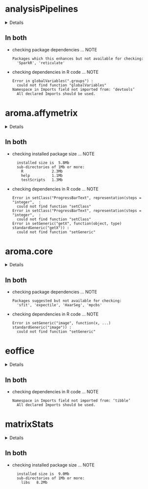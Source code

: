 # analysisPipelines

<details>

* Version: 1.0.0
* Source code: https://github.com/cran/analysisPipelines
* URL: https://github.com/Mu-Sigma/analysis-pipelines
* BugReports: https://github.com/Mu-Sigma/analysis-pipelines/issues
* Date/Publication: 2019-01-08 16:40:12 UTC
* Number of recursive dependencies: 148

Run `revdep_details(,"analysisPipelines")` for more info

</details>

## In both

*   checking package dependencies ... NOTE
    ```
    Packages which this enhances but not available for checking:
      'SparkR', 'reticulate'
    ```

*   checking dependencies in R code ... NOTE
    ```
    Error in globalVariables(".groups") : 
      could not find function "globalVariables"
    Namespace in Imports field not imported from: ‘devtools’
      All declared Imports should be used.
    ```

# aroma.affymetrix

<details>

* Version: 3.2.0
* Source code: https://github.com/cran/aroma.affymetrix
* URL: https://www.aroma-project.org/, https://github.com/HenrikBengtsson/aroma.affymetrix
* BugReports: https://github.com/HenrikBengtsson/aroma.affymetrix/issues
* Date/Publication: 2019-06-23 06:00:14 UTC
* Number of recursive dependencies: 80

Run `revdep_details(,"aroma.affymetrix")` for more info

</details>

## In both

*   checking installed package size ... NOTE
    ```
      installed size is  5.8Mb
      sub-directories of 1Mb or more:
        R             2.3Mb
        help          1.1Mb
        testScripts   1.3Mb
    ```

*   checking dependencies in R code ... NOTE
    ```
    Error in setClass("ProgressBarText", representation(steps = "integer",  : 
      could not find function "setClass"
    Error in setClass("ProgressBarText", representation(steps = "integer",  : 
      could not find function "setClass"
    Error in setGeneric("getX", function(object, type) standardGeneric("getX")) : 
      could not find function "setGeneric"
    ```

# aroma.core

<details>

* Version: 3.2.0
* Source code: https://github.com/cran/aroma.core
* URL: https://github.com/HenrikBengtsson/aroma.core, https://www.aroma-project.org/
* BugReports: https://github.com/HenrikBengtsson/aroma.core/issues
* Date/Publication: 2019-06-17 18:20:03 UTC
* Number of recursive dependencies: 46

Run `revdep_details(,"aroma.core")` for more info

</details>

## In both

*   checking package dependencies ... NOTE
    ```
    Packages suggested but not available for checking:
      'sfit', 'expectile', 'HaarSeg', 'mpcbs'
    ```

*   checking dependencies in R code ... NOTE
    ```
    Error in setGeneric("image", function(x, ...) standardGeneric("image")) : 
      could not find function "setGeneric"
    ```

# eoffice

<details>

* Version: 0.1.7
* Source code: https://github.com/cran/eoffice
* Date/Publication: 2019-06-20 14:50:09 UTC
* Number of recursive dependencies: 99

Run `revdep_details(,"eoffice")` for more info

</details>

## In both

*   checking dependencies in R code ... NOTE
    ```
    Namespace in Imports field not imported from: ‘tibble’
      All declared Imports should be used.
    ```

# matrixStats

<details>

* Version: 0.55.0
* Source code: https://github.com/cran/matrixStats
* URL: https://github.com/HenrikBengtsson/matrixStats
* BugReports: https://github.com/HenrikBengtsson/matrixStats/issues
* Date/Publication: 2019-09-07 16:50:15 UTC
* Number of recursive dependencies: 52

Run `revdep_details(,"matrixStats")` for more info

</details>

## In both

*   checking installed package size ... NOTE
    ```
      installed size is  9.0Mb
      sub-directories of 1Mb or more:
        libs   8.2Mb
    ```

